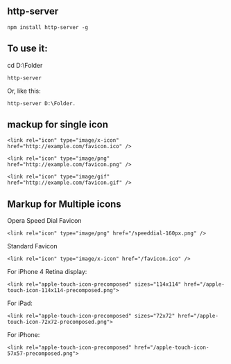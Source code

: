 ## http-server

`npm install http-server -g`

## To use it:

cd D:\Folder

`http-server`

Or, like this:

`http-server D:\Folder.`

## mackup for single icon

 `<link rel="icon" type="image/x-icon" href="http://example.com/favicon.ico" />` 

 `<link rel="icon" type="image/png" href="http://example.com/favicon.png" />` 

 `<link rel="icon" type="image/gif" href="http://example.com/favicon.gif" /> `

## Markup for Multiple icons

 Opera Speed Dial Favicon

 `<link rel="icon" type="image/png" href="/speeddial-160px.png" />`
     
 Standard Favicon 

 `<link rel="icon" type="image/x-icon" href="/favicon.ico" />` 

 For iPhone 4 Retina display: 

 `<link rel="apple-touch-icon-precomposed" sizes="114x114" href="/apple-touch-icon-114x114-precomposed.png">`

 For iPad: 

 `<link rel="apple-touch-icon-precomposed" sizes="72x72" href="/apple-touch-icon-72x72-precomposed.png">`

 For iPhone: 

 `<link rel="apple-touch-icon-precomposed" href="/apple-touch-icon-57x57-precomposed.png">`
